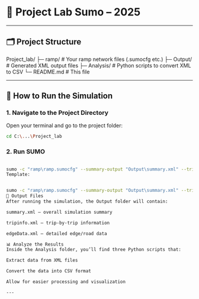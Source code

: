 # 🚗 Project Lab Sumo – 2025
---

## 🗂 Project Structure

Project_lab/
├─ ramp/ # Your ramp network files (.sumocfg etc.)
├─ Output/ # Generated XML output files
├─ Analysis/ # Python scripts to convert XML to CSV
└─ README.md # This file

---

## 🚀 How to Run the Simulation

### 1. Navigate to the Project Directory
Open your terminal and go to the project folder:

```bash
cd C:\...\Project_lab
```
### 2. Run SUMO

```bash

sumo -c "ramp\ramp.sumocfg" --summary-output "Output\summary.xml" --tripinfo-output "Output\tripinfo.xml" --edgedata-output "Output\edgeData.xml"
Template:


sumo -c "ramp\ramp.sumocfg" --summary-output "Output\summary.xml" --tripinfo-output "Output\tripinfo.xml" --edgedata-output "Output\edgeData.xml"
📂 Output Files
After running the simulation, the Output folder will contain:

summary.xml – overall simulation summary

tripinfo.xml – trip-by-trip information

edgeData.xml – detailed edge/road data

📊 Analyze the Results
Inside the Analysis folder, you’ll find three Python scripts that:

Extract data from XML files

Convert the data into CSV format

Allow for easier processing and visualization

---
